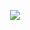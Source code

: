 <p align="center">
  <img src="https://github.com/IndraT97/UC_MetsStore/blob/master/image_final_enhanced.png">
</p>
